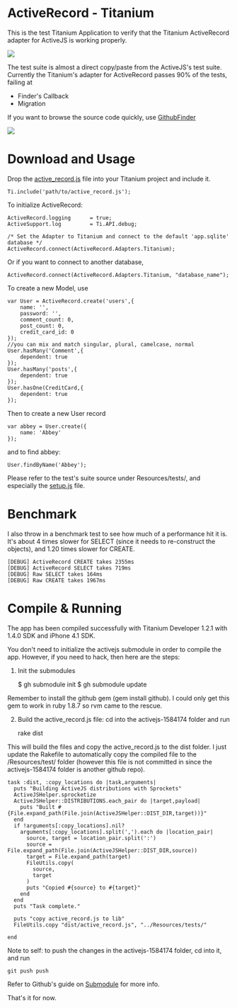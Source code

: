 ActiveRecord - Titanium
=======================
This is the test Titanium Application to verify that the Titanium ActiveRecord adapter for ActiveJS is working properly.

<img src="http://cl.ly/efd83fc8696da14f21d5/content">

The test suite is almost a direct copy/paste from the ActiveJS's test suite.  Currently the Titanium's adapter for ActiveRecord passes 90% of the tests, failing at 

- Finder's Callback
- Migration


If you want to browse the source code quickly, use [GithubFinder](http://sr3d.github.com/GithubFinder/?utm_source=titanium_activerecord&user_id=sr3d&repo=titanium_activerecord&branch=master)

[<img src="http://cl.ly/307e03db6d3bf380da47">](http://sr3d.github.com/GithubFinder/?utm_source=titanium_activerecord&user_id=sr3d&repo=titanium_activerecord&branch=master)


Download and Usage
==================
Drop the [active_record.js](http://github.com/sr3d/titanium_activerecord/raw/master/Resources/tests/active_record.js) file into your Titanium project and include it.

    Ti.include('path/to/active_record.js');

To initialize ActiveRecord:

    ActiveRecord.logging      = true;
    ActiveSupport.log         = Ti.API.debug;

    /* Set the Adapter to Titanium and connect to the default 'app.sqlite' database */
    ActiveRecord.connect(ActiveRecord.Adapters.Titanium);

Or if you want to connect to another database,
  
    ActiveRecord.connect(ActiveRecord.Adapters.Titanium, "database_name");
    
To create a new Model, use


    var User = ActiveRecord.create('users',{
        name: '',
        password: '',
        comment_count: 0,
        post_count: 0,
        credit_card_id: 0
    });
    //you can mix and match singular, plural, camelcase, normal
    User.hasMany('Comment',{
        dependent: true
    });
    User.hasMany('posts',{
        dependent: true
    });
    User.hasOne(CreditCard,{
        dependent: true
    });
    
    
Then to create a new User record

    var abbey = User.create({
        name: 'Abbey'
    });    

and to find abbey:

    User.findByName('Abbey');


Please refer to the test's suite source under Resources/tests/, and especially the [setup.js](http://github.com/sr3d/titanium_activerecord/blob/master/Resources/tests/setup.js) file. 
  

Benchmark
=========
I also throw in a benchmark test to see how much of a performance hit it is.  It's about 4 times slower for SELECT (since it needs to re-construct the objects), and 1.20 times slower for CREATE.


    [DEBUG] ActiveRecord CREATE takes 2355ms
    [DEBUG] ActiveRecord SELECT takes 719ms
    [DEBUG] Raw SELECT takes 164ms
    [DEBUG] Raw CREATE takes 1967ms


Compile & Running
=================
The app has been compiled successfully with Titanium Developer 1.2.1 with 1.4.0 SDK and iPhone 4.1 SDK.

You don't need to initialize the activejs submodule in order to compile the app.  However, if you need to hack, then here are the steps:

1.  Init the submodules

    $ gh submodule init
    $ gh submodule update

Remember to install the github gem (gem install github).  I could only get this gem to work in ruby 1.8.7 so rvm came to the rescue.

2.  Build the active_record.js file: cd into the activejs-1584174 folder and run

    rake dist
    
This will build the files and copy the active_record.js to the dist folder.  I just update the Rakefile to automatically copy the compiled file to the /Resources/test/ folder (however this file is not committed in since the activejs-1584174 folder is another github repo).

    task :dist, :copy_locations do |task,arguments|
      puts "Building ActiveJS distributions with Sprockets"
      ActiveJSHelper.sprocketize
      ActiveJSHelper::DISTRIBUTIONS.each_pair do |target,payload|
        puts "Built #{File.expand_path(File.join(ActiveJSHelper::DIST_DIR,target))}"
      end
      if !arguments[:copy_locations].nil?
        arguments[:copy_locations].split(',').each do |location_pair|
          source, target = location_pair.split(':')
          source = File.expand_path(File.join(ActiveJSHelper::DIST_DIR,source))
          target = File.expand_path(target)
          FileUtils.copy(
            source,
            target
          )
          puts "Copied #{source} to #{target}"
        end
      end
      puts "Task complete."

      puts "copy active_record.js to lib"
      FileUtils.copy "dist/active_record.js", "../Resources/tests/"
  
    end

Note to self:  to push the changes in the activejs-1584174 folder, cd into it, and run 

    git push push


Refer to Github's guide on [Submodule](http://github.com/guides/developing-with-submodules) for more info.  

That's it for now.